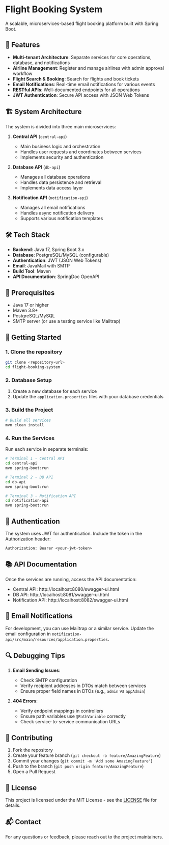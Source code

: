 # Flight Booking System

A scalable, microservices-based flight booking platform built with Spring Boot.

## 🚀 Features

- **Multi-tenant Architecture**: Separate services for core operations, database, and notifications
- **Airline Management**: Register and manage airlines with admin approval workflow
- **Flight Search & Booking**: Search for flights and book tickets
- **Email Notifications**: Real-time email notifications for various events
- **RESTful APIs**: Well-documented endpoints for all operations
- **JWT Authentication**: Secure API access with JSON Web Tokens

## 🏗️ System Architecture

The system is divided into three main microservices:

1. **Central API** (`central-api`)
   - Main business logic and orchestration
   - Handles user requests and coordinates between services
   - Implements security and authentication

2. **Database API** (`db-api`)
   - Manages all database operations
   - Handles data persistence and retrieval
   - Implements data access layer

3. **Notification API** (`notification-api`)
   - Manages all email notifications
   - Handles async notification delivery
   - Supports various notification templates

## 🛠️ Tech Stack

- **Backend**: Java 17, Spring Boot 3.x
- **Database**: PostgreSQL/MySQL (configurable)
- **Authentication**: JWT (JSON Web Tokens)
- **Email**: JavaMail with SMTP
- **Build Tool**: Maven
- **API Documentation**: SpringDoc OpenAPI

## 🔧 Prerequisites

- Java 17 or higher
- Maven 3.8+
- PostgreSQL/MySQL
- SMTP server (or use a testing service like Mailtrap)

## 🚀 Getting Started

### 1. Clone the repository
```bash
git clone <repository-url>
cd flight-booking-system
```

### 2. Database Setup
1. Create a new database for each service
2. Update the `application.properties` files with your database credentials

### 3. Build the Project
```bash
# Build all services
mvn clean install
```

### 4. Run the Services
Run each service in separate terminals:

```bash
# Terminal 1 - Central API
cd central-api
mvn spring-boot:run

# Terminal 2 - DB API
cd db-api
mvn spring-boot:run

# Terminal 3 - Notification API
cd notification-api
mvn spring-boot:run
```

## 🔐 Authentication

The system uses JWT for authentication. Include the token in the Authorization header:
```
Authorization: Bearer <your-jwt-token>
```

## 📚 API Documentation

Once the services are running, access the API documentation:
- Central API: http://localhost:8080/swagger-ui.html
- DB API: http://localhost:8081/swagger-ui.html
- Notification API: http://localhost:8082/swagger-ui.html

## 📧 Email Notifications

For development, you can use Mailtrap or a similar service. Update the email configuration in `notification-api/src/main/resources/application.properties`.

## 🔍 Debugging Tips

1. **Email Sending Issues**:
   - Check SMTP configuration
   - Verify recipient addresses in DTOs match between services
   - Ensure proper field names in DTOs (e.g., `admin` vs `appAdmin`)

2. **404 Errors**:
   - Verify endpoint mappings in controllers
   - Ensure path variables use `@PathVariable` correctly
   - Check service-to-service communication URLs

## 🤝 Contributing

1. Fork the repository
2. Create your feature branch (`git checkout -b feature/AmazingFeature`)
3. Commit your changes (`git commit -m 'Add some AmazingFeature'`)
4. Push to the branch (`git push origin feature/AmazingFeature`)
5. Open a Pull Request

## 📄 License

This project is licensed under the MIT License - see the [LICENSE](LICENSE) file for details.

## 📬 Contact

For any questions or feedback, please reach out to the project maintainers.
